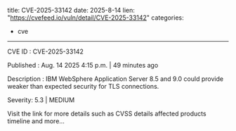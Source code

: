  
title: CVE-2025-33142
date: 2025-8-14
lien: "https://cvefeed.io/vuln/detail/CVE-2025-33142"
categories:
  - cve
---

CVE ID : CVE-2025-33142

Published :  Aug. 14
2025
4:15 p.m. | 49 minutes ago

Description : IBM WebSphere Application Server 8.5 and 9.0 could provide weaker than expected security for TLS connections.

Severity: 5.3 | MEDIUM

Visit the link for more details
such as CVSS details
affected products
timeline
and more...

